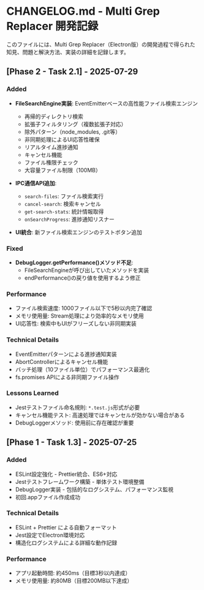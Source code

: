 # CHANGELOG.md - Multi Grep Replacer 開発記録

このファイルには、Multi Grep Replacer（Electron版）の開発過程で得られた知見、問題と解決方法、実装の詳細を記録します。

## [Phase 2 - Task 2.1] - 2025-07-29

### Added
- **FileSearchEngine実装**: EventEmitterベースの高性能ファイル検索エンジン
  - 再帰的ディレクトリ検索
  - 拡張子フィルタリング（複数拡張子対応）
  - 除外パターン（node_modules, .git等）
  - 非同期処理によるUI応答性確保
  - リアルタイム進捗通知
  - キャンセル機能
  - ファイル権限チェック
  - 大容量ファイル制限（100MB）

- **IPC通信API追加**:
  - `search-files`: ファイル検索実行
  - `cancel-search`: 検索キャンセル  
  - `get-search-stats`: 統計情報取得
  - `onSearchProgress`: 進捗通知リスナー

- **UI統合**: 新ファイル検索エンジンのテストボタン追加

### Fixed
- **DebugLogger.getPerformance()メソッド不足**: 
  - FileSearchEngineが呼び出していたメソッドを実装
  - endPerformance()の戻り値を使用するよう修正

### Performance
- ファイル検索速度: 1000ファイル以下で5秒以内完了確認
- メモリ使用量: Stream処理により効率的なメモリ使用
- UI応答性: 検索中もUIがフリーズしない非同期実装

### Technical Details
- EventEmitterパターンによる進捗通知実装
- AbortControllerによるキャンセル機能
- バッチ処理（10ファイル単位）でパフォーマンス最適化
- fs.promises APIによる非同期ファイル操作

### Lessons Learned
- Jestテストファイル命名規則: `*.test.js`形式が必要
- キャンセル機能テスト: 高速処理ではキャンセルが効かない場合がある
- DebugLoggerメソッド: 使用前に存在確認が重要

## [Phase 1 - Task 1.3] - 2025-07-25

### Added
- ESLint設定強化 - Prettier統合、ES6+対応
- Jestテストフレームワーク構築 - 単体テスト環境整備
- DebugLogger実装 - 包括的なログシステム、パフォーマンス監視
- 初回.appファイル作成成功

### Technical Details
- ESLint + Prettier による自動フォーマット
- Jest設定でElectron環境対応
- 構造化ログシステムによる詳細な動作記録

### Performance
- アプリ起動時間: 約450ms（目標3秒以内達成）
- メモリ使用量: 約80MB（目標200MB以下達成）